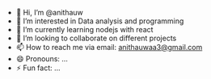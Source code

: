 - 👋 Hi, I’m @anithauw
- 👀 I’m interested in Data analysis and programming
- 🌱 I’m currently learning nodejs with react
- 💞️ I’m looking to collaborate on different projects
- 📫 How to reach me via email: anithauwaa3@gmail.com
- 😄 Pronouns: ...
- ⚡ Fun fact: ...

<!---
anithauw/anithauw is a ✨ special ✨ repository because its `README.md` (this file) appears on your GitHub profile.
You can click the Preview link to take a look at your changes.
--->

